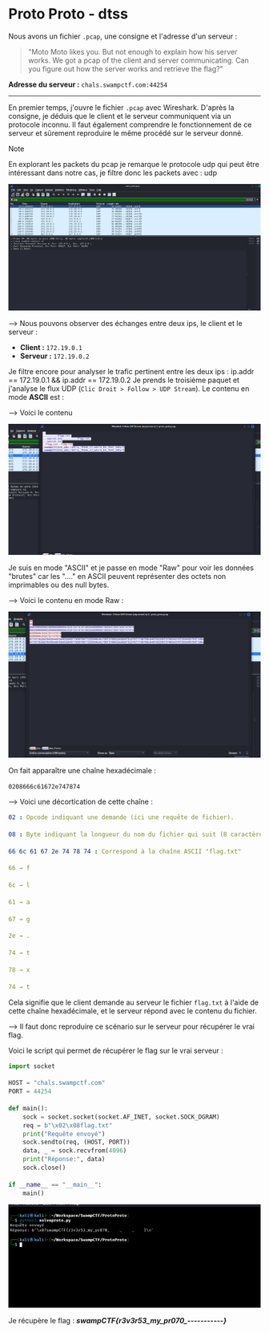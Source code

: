 # Proto Proto - dtss
Nous avons un fichier `.pcap`, une consigne et l'adresse d'un serveur :

> "Moto Moto likes you. But not enough to explain how his server works. We got a pcap of the client and server communicating. Can you figure out how the server works and retrieve the flag?"

**Adresse du serveur :** `chals.swampctf.com:44254`

---

En premier temps, j'ouvre le fichier `.pcap` avec Wireshark. D'après la consigne, je déduis que le client et le serveur communiquent via un protocole inconnu. Il faut également comprendre le fonctionnement de ce serveur et sûrement reproduire le même procédé sur le serveur donné.

> [!NOTE]
> En explorant les packets du pcap je remarque le protocole udp qui peut être intéressant dans notre cas, je filtre donc les packets avec :  udp

![Analyse des paquets UDP](data/udp.png)

--> Nous pouvons observer des échanges entre deux ips, le client et le serveur :

  - **Client :** `172.19.0.1`
  - **Serveur :** `172.19.0.2`

Je filtre encore pour analyser le trafic pertinent entre les deux ips : ip.addr == 172.19.0.1 && ip.addr == 172.19.0.2
Je prends le troisième paquet et j'analyse le flux UDP (`Clic Droit > Follow > UDP Stream`). Le contenu en mode **ASCII** est :

--> Voici le contenu 

![Données en ASCII](data/ascii.png)

Je suis en mode "ASCII" et je passe en mode "Raw" pour voir les données "brutes" car les "...." en ASCII peuvent représenter des octets non imprimables ou des null bytes.

--> Voici le contenu en mode Raw :

![Données en RAW](data/raw.png)

On fait apparaître une chaîne hexadécimale :

```0208666c61672e747874```

--> Voici une décortication de cette chaîne :

```yml
02 : Opcode indiquant une demande (ici une requête de fichier).

08 : Byte indiquant la longueur du nom du fichier qui suit (8 caractères - flag.txt)

66 6c 61 67 2e 74 78 74 : Correspond à la chaîne ASCII "flag.txt"

66 → f

6c → l

61 → a

67 → g

2e → .

74 → t

78 → x

74 → t
```

Cela signifie que le client demande au serveur le fichier `flag.txt` à l'aide de cette chaîne hexadécimale, et le serveur répond avec le contenu du fichier.

--> Il faut donc reproduire ce scénario sur le serveur pour récupérer le vrai flag.

Voici le script qui permet de récupérer le flag sur le vrai serveur :

```python
import socket

HOST = "chals.swampctf.com"
PORT = 44254

def main():
    sock = socket.socket(socket.AF_INET, socket.SOCK_DGRAM)
    req = b"\x02\x08flag.txt"
    print("Requête envoyé")
    sock.sendto(req, (HOST, PORT))
    data, _ = sock.recvfrom(4096)
    print("Réponse:", data)
    sock.close()

if __name__ == "__main__":
    main()
```
![Solve](data/solve.png)

Je récupère le flag : ***swampCTF{r3v3r53_my_pr070_---_----_----}***
